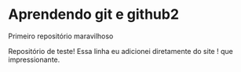 # Aprendendo git e github2
 Primeiro repositório maravilhoso

Repositório de teste!
Essa linha eu adicionei diretamente do site ! que impressionante.
